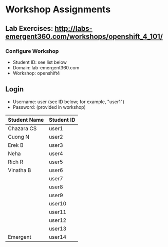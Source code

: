 # Workshop Assignments
## Lab Exercises: http://labs-emergent360.com/workshops/openshift_4_101/
### Configure Workshop
- Student ID: see list below
- Domain: lab-emergent360.com
- Workshop: openshift4

## Login
- Username: user<id> (see ID below; for example, "user1")
- Password: (provided in workshop)

|Student Name |Student ID|
|------------ | ---------------|
| Chazara CS	|	user1	|
|	Cuong N	|	user2	|
|	Erek B	|	user3	|
|	Neha	|	user4	|
|	Rich R	|	user5	|
| Vinatha B		|	user6	|
|		|	user7	|
|		|	user8	|
|	  |	user9	|
|		|	user10	|
|		|	user11	|
|		|	user12	|
|		|	user13	|
| Emergent | user14 |
